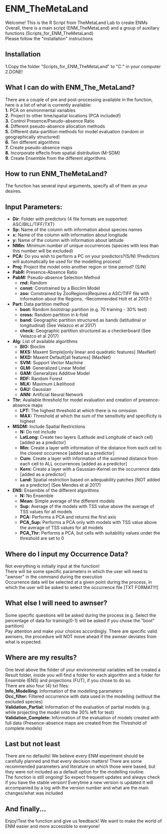  # ENM_TheMetaLand

Welcome! This is the R Script from TheMetaLand Lab to create ENMs  
Overall, there is a main script (ENM_TheMetaLand) and a group of auxiliary functions (Scripts_for_ENM_TheMetaLand)  
Please follow the "installation" instructions

## Installation  
1.Copy the folder "Scripts_for_ENM_TheMetaLand" to "C:" in your computer  
2.DONE!

## What I can do with ENM_The_MetaLand?  
There are a couple of pre and post-processing available in the function, here is a list of what is currently available:  
**1.** PCA on environmental variables  
**2.** Project to other time/spatial locations (PCA included!)  
**3.** Control Presence/Pseudo-absence Ratio  
**4.** Different pseudo-absence allocation methods  
**5.** Different data-partition methods for model evaluation (random or geographically structured)  
**6.** Ten different algorithms  
**7.** Create pseudo-absence maps  
**8.** Incorporate effects from spatial distribution (M-SDM)  
**9.** Create Ensemble from the different algorithms  


## How to run ENM_TheMetaLand?  
The function has several input arguments, specify all of them as your desires.  

## Input Parameters:  
* **Dir**: Folder with predictors (4 file formats are supported: ASC/BILL/TIFF/TXT)  
* **Sp:** Name of the column with information about species names  
* **x:** Name of the column with information about longitude  
* **y:** Name of the column with information about latitude  
* **NMin:** Minimum number of unique occurrences (species with less than this number will be excluded)  
* **PCA:** Do you wish to perform a PC on your predictors?(S/N) !Predictors will automatically be used for the modelling process!  
* **Proj:** Project the model onto another region or time period? (S/N)  
* **PabR:** Presence-Absence Ratio  
* **PabM:** Pseudo-absence Selection Method  
  + **rnd:** Random  
  + **const:** Constrained by a Bioclim Model  
  + **zoo:** Constrained by ZooRegions(Requires a ASC/TIFF file with information about the Regions, -Recommended Holt et al 2013-)  
* **Part:** Data partition method  
  + **boot:** Random bootstrap partition (e.g. 70 training - 30% test)  
  + **cross:** Random partition in k-fold  
  + **band:** Geographic partition structured as bands (latitudinal or longitudinal) (See Velazco et al 2017)  
  + **check:** Geographic partition structured as a checkerboard (See Velazco et al 2017)  
* **Alg:** List of available algorithms  
  + **BIO:** Bioclim  
  + **MXS:** Maxent Simple[only linear and quadratic features] (MaxNet)  
  + **MXD:** Maxent Default[all features] (MaxNet)  
  + **SVM:** Support Vector Machine  
  + **GLM:** Generalized Linear Model  
  + **GAM:** Generalizes Additive Model  
  + **RDF:** Random Forest  
  + **MLK:** Maximum Likelihood  
  + **GAU:** Gaussian  
  + **ANN:** Artificial Neural Network  
* **Thr:** Available threshold for model evaluation and creation of presence-absence maps  
  + **LPT:** The highest threshold at which there is no omission  
  + **MAX:** Threshold at which the sum of the sensitivity and specificity is highest  
* **MSDM:** Include Spatial Restrictions  
  + **N:** Do not include  
  + **LatLong:** Create two layers (Latitude and Longitude of each cell) [added as a predictor]  
  + **Min:** Create a layer with information of the distance from each cell to the closest occurrence [added as a predictor]  
  + **Cum:** Create a layer with information of the summed distance from each cell to ALL occurrences [added as a predictor]  
  + **Kern:** Create a layer with a Gaussian-Kernel on the occurrence data [added as a predictor]  
  + **Land:** Spatial restriction based on adequability patches [NOT added as a predictor] (See Mendes et al 2017)  
* **ENS:** Ensemble of the different algorithms  
  + **N:** No Ensemble  
  + **Mean:** Simple average of the different models  
  + **Sup:** Average of the models with TSS value above the average of TSS values for all models  
  + **PCA:** Performs a PCA and returns the first axis  
  + **PCA_Sup:** Performs a PCA only with models with TSS value above the average of TSS values for all models  
  + **PCA_Thr:** Performs a PCA, but cells with suitability values under the threshold are set to 0  
      
## Where do I input my Occurrence Data?  
Not everything is initially input at the function!  
There will be some specific parameters in which the user will need to "awnser" in the command during the execution  
Occurrence data will be selected at a given point during the process, in which the user will be asked to select the occurrence file [TXT FORMAT!!!]  

## What else I will need to awnser?  
Some specific questions will be asked during the process (e.g. Select the percentage of data for training(0-1) will be asked if you chose the "boot" partition)  
Pay attention and make your choices accordingly. There are specific valid awnsers, the procedure will NOT move ahead if the awnser deviates from what is ecpected.  

## Where are my results?  
One level above the folder of your environmental variables will be created a Result folder, inside you will find a folder for each algorithm and a folder for Ensemble (ENS) and projections (FUT), if you chose to do so.  
There are also four (4) txt files:  
 **Info_Modelling:** Information of the modelling parameters  
 **Occ_filter:** Filtered occurrence with data used in the modelling (without the excluded species)  
 **Validation_Partial:** Information of the evaluation of partial models (e.g. while projecting the model onto the 30% left for test)  
 **Validation_Complete:** Information of the evaluation of models created with full data (Presence-absence maps are created from the Threshold of complete models)

## Last but not least  
There are no defaults! We believe every ENM experiment should be carefully planned and that every decision matters! There are some recommended parameters and literature on which those were based, but they were not included as a default option for the modelling routine.  
The function is still ongoing! So expect frequent updates and always check if you have the stable version!
Everytime a new version is updated it will accompanied by a log with the version number and what are the main changes/what was included

## And finally...  
Enjoy!Test the function and give us feedback! We want to make the world of ENM easier and more accessible to everyone!
